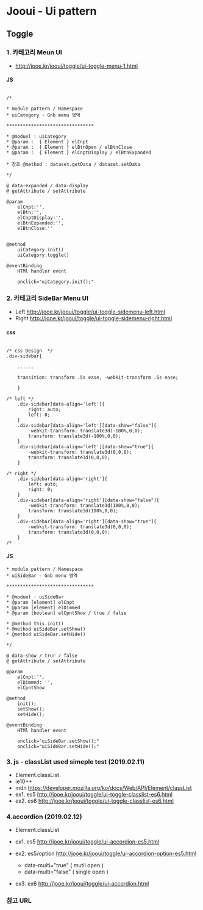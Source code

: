 # Jooui -  Ui pattern 


## Toggle  

### 1. 카테고리 Meun UI 

-  <http://jooe.kr/jooui/toggle/ui-toggle-menu-1.html>

#### JS

```
	
/*

* module pattern / Namespace 
* uiCategory - Gnb menu 영역 

********************************

* @moduel : uiCategory
* @param :  { Element } elCnpt
* @param :  { Element } elBtnOpen / elBtnClose 
* @param :  { Element } elCnptDisplay / elBtnExpanded

* 참조 @method : dataset.getData / dataset.setData

*/

@ data-expanded / data-display
@ getAttribute / setAttribute 

@param 
	elCnpt:'',
	elBtn:'',
	elCnptDisplay:'',
	elBtnExpanded:'',
	elBtnClose:''
			

@method
	uiCategory.init()
	uiCategory.toggle()

@eventBinding 
	HTMl handler event 

	onclick="uiCategory.init();"

```

### 2. 카테고리 SideBar Menu UI   

- Left <http://jooe.kr/jooui/toggle/ui-toggle-sidemenu-left.html>
- Right  <http://jooe.kr/jooui/toggle/ui-toggle-sidemenu-right.html>


#### css

```

/* css Design  */
.div-sidebar{
		
	......

	transition: transform .5s ease, -webkit-transform .5s ease;
	
	}

/* left */
	.div-sidebar[data-align='left']{
		right: auto;
	    left: 0;
	}
	.div-sidebar[data-align='left'][data-show="false"]{
		-webkit-transform: translate3d(-100%,0,0);
	    transform: translate3d(-100%,0,0);
	}
	.div-sidebar[data-align='left'][data-show="true"]{
	    -webkit-transform: translate3d(0,0,0);
		transform: translate3d(0,0,0);
	}
	
/* right */
	.div-sidebar[data-align='right']{
		left: auto;
	    right: 0;
	}
	.div-sidebar[data-align='right'][data-show="false"]{
		-webkit-transform: translate3d(100%,0,0);
	    transform: translate3d(100%,0,0);
	}
	.div-sidebar[data-align='right'][data-show="true"]{
	    -webkit-transform: translate3d(0,0,0);
		transform: translate3d(0,0,0);
	}
/*

```


#### JS 

```
* module pattern / Namespace 
* uiSideBar - Gnb menu 영역 

********************************

* @moduel : uiSideBar
* @param [element] elCnpt
* @param [element] elDimmed
* @param [boolean] elCpntShow / true / false 

* @method this.init()
* @method uiSideBar.setShow()
* @method uiSideBar.setHide()

*/

@ data-show / trur / false
@ getAttribute / setAttribute 

@param 
	elCnpt:'',
	elDimmed: '',
	elCpntShow

@method
	init();
	setShow();
	setHide();

@eventBinding 
	HTMl handler event 

	onclick="uiSideBar.setShow();"
	onclick="uiSideBar.setHide();"

```

### 3. js - classList used simeple test  (2019.02.11)
 - Element.classList
 - ie10++
 - mdn <https://developer.mozilla.org/ko/docs/Web/API/Element/classList>
 - ex1. es5 <http://jooe.kr/jooui/toggle/ui-toggle-classlist-es6.html>
 - ex2. es6 <http://jooe.kr/jooui/toggle/ui-toggle-classlist-es6.html>

 ### 4.accordion (2019.02.12)
 - Element.classList 
 - ex1. es5 <http://jooe.kr/jooui/toggle/ui-accordion-es5.html>
 - ex2. es5/option  <http://jooe.kr/jooui/toggle/ui-accordion-option-es5.html>
 	* data-multi="true" ( mutil open )
	* data-multi="false" ( single open )

 - ex3. ex6 <http://jooe.kr/jooui/toggle/ui-accordion.html>	





### 참고 URL 


